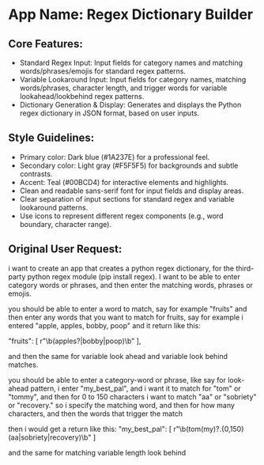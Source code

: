 # **App Name**: Regex Dictionary Builder

## Core Features:

- Standard Regex Input: Input fields for category names and matching words/phrases/emojis for standard regex patterns.
- Variable Lookaround Input: Input fields for category names, matching words/phrases, character length, and trigger words for variable lookahead/lookbehind regex patterns.
- Dictionary Generation & Display: Generates and displays the Python regex dictionary in JSON format, based on user inputs.

## Style Guidelines:

- Primary color: Dark blue (#1A237E) for a professional feel.
- Secondary color: Light gray (#F5F5F5) for backgrounds and subtle contrasts.
- Accent: Teal (#00BCD4) for interactive elements and highlights.
- Clean and readable sans-serif font for input fields and display areas.
- Clear separation of input sections for standard regex and variable lookaround patterns.
- Use icons to represent different regex components (e.g., word boundary, character range).

## Original User Request:
i want to create an app that creates a python regex dictionary, for the third-party python regex module (pip install regex). I want to be able to enter category words or phrases, and then enter the matching words, phrases or emojis.

you should be able to enter a word to match, say for example "fruits" and then enter any words that you want to match for fruits, say for example i entered "apple, apples, bobby, poop" and it return like this:

"fruits": [ r"\b(apples?|bobby|poop)\b" ],

and then the same for variable look ahead and variable look behind matches.

you should be able to enter a category-word or phrase, like say for look-ahead pattern, i enter "my_best_pal", and i want it to match for "tom" or "tommy", and then for 0 to 150 characters i want to match "aa" or "sobriety" or "recovery." so i specify the matching word, and then for how many characters, and then the words that trigger the match

then i would get a return like this: "my_best_pal": [ r"\b(tom(my)?.{0,150}(aa|sobriety|recovery)\b"
]

and the same for matching variable length look behind
  